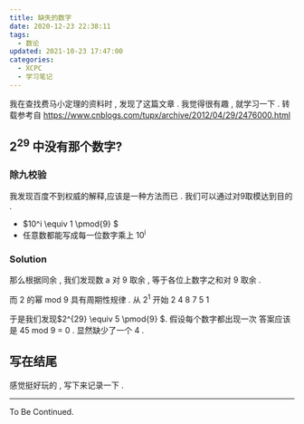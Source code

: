 ```yaml
---
title: 缺失的数字
date: 2020-12-23 22:38:11
tags:
  - 数论
updated: 2021-10-23 17:47:00
categories:
  - XCPC
  - 学习笔记
---
```

我在查找费马小定理的资料时 , 发现了这篇文章 . 我觉得很有趣 , 就学习一下 . 
转载参考自 https://www.cnblogs.com/tupx/archive/2012/04/29/2476000.html
<!-- more -->

## 2<sup>29</sup> 中没有那个数字?

### 除九校验

我发现百度不到权威的解释,应该是一种方法而已 . 我们可以通过对9取模达到目的 . 

-  $10^i \equiv 1 \pmod{9} $
- 任意数都能写成每一位数字乘上 10<sup>i</sup> 

### Solution

那么根据同余 , 我们发现数 a 对 9 取余 , 等于各位上数字之和对 9 取余 . 

而 2 的幂 mod 9 具有周期性规律 . 从 2<sup>1</sup> 开始 2 4 8 7 5 1 

于是我们发现$2^{29}  \equiv 5 \pmod{9} $. 假设每个数字都出现一次 答案应该是 45 mod 9 = 0 . 显然缺少了一个 4 . 

## 写在结尾

感觉挺好玩的 , 写下来记录一下 . 

---

To Be Continued.

<!-- Q.E.D. -->